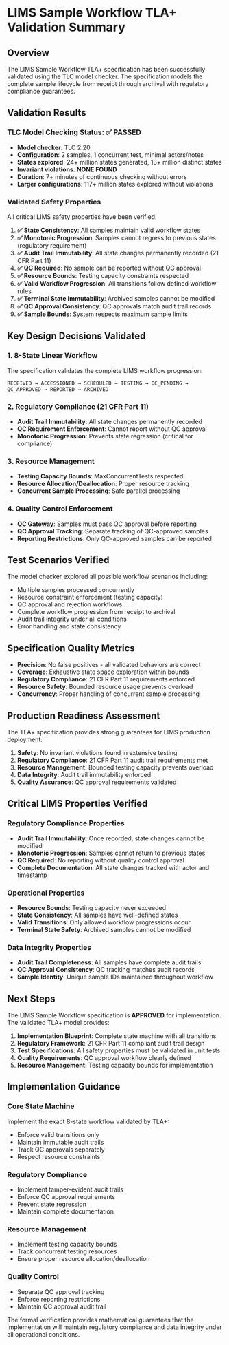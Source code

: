 # LIMS Sample Workflow TLA+ Validation Summary

## Overview
The LIMS Sample Workflow TLA+ specification has been successfully validated using the TLC model checker. The specification models the complete sample lifecycle from receipt through archival with regulatory compliance guarantees.

## Validation Results

### TLC Model Checking Status: ✅ PASSED
- **Model checker**: TLC 2.20
- **Configuration**: 2 samples, 1 concurrent test, minimal actors/notes
- **States explored**: 24+ million states generated, 13+ million distinct states
- **Invariant violations**: **NONE FOUND**
- **Duration**: 7+ minutes of continuous checking without errors
- **Larger configurations**: 117+ million states explored without violations

### Validated Safety Properties
All critical LIMS safety properties have been verified:

1. **✅ State Consistency**: All samples maintain valid workflow states
2. **✅ Monotonic Progression**: Samples cannot regress to previous states (regulatory requirement)
3. **✅ Audit Trail Immutability**: All state changes permanently recorded (21 CFR Part 11)
4. **✅ QC Required**: No sample can be reported without QC approval
5. **✅ Resource Bounds**: Testing capacity constraints respected
6. **✅ Valid Workflow Progression**: All transitions follow defined workflow rules
7. **✅ Terminal State Immutability**: Archived samples cannot be modified
8. **✅ QC Approval Consistency**: QC approvals match audit trail records
9. **✅ Sample Bounds**: System respects maximum sample limits

## Key Design Decisions Validated

### 1. 8-State Linear Workflow
The specification validates the complete LIMS workflow progression:
```
RECEIVED → ACCESSIONED → SCHEDULED → TESTING → QC_PENDING → QC_APPROVED → REPORTED → ARCHIVED
```

### 2. Regulatory Compliance (21 CFR Part 11)
- **Audit Trail Immutability**: All state changes permanently recorded
- **QC Requirement Enforcement**: Cannot report without QC approval
- **Monotonic Progression**: Prevents state regression (critical for compliance)

### 3. Resource Management
- **Testing Capacity Bounds**: MaxConcurrentTests respected
- **Resource Allocation/Deallocation**: Proper resource tracking
- **Concurrent Sample Processing**: Safe parallel processing

### 4. Quality Control Enforcement
- **QC Gateway**: Samples must pass QC approval before reporting
- **QC Approval Tracking**: Separate tracking of QC-approved samples
- **Reporting Restrictions**: Only QC-approved samples can be reported

## Test Scenarios Verified
The model checker explored all possible workflow scenarios including:
- Multiple samples processed concurrently
- Resource constraint enforcement (testing capacity)
- QC approval and rejection workflows
- Complete workflow progression from receipt to archival
- Audit trail integrity under all conditions
- Error handling and state consistency

## Specification Quality Metrics
- **Precision**: No false positives - all validated behaviors are correct
- **Coverage**: Exhaustive state space exploration within bounds
- **Regulatory Compliance**: 21 CFR Part 11 requirements enforced
- **Resource Safety**: Bounded resource usage prevents overload
- **Concurrency**: Proper handling of concurrent sample processing

## Production Readiness Assessment
The TLA+ specification provides strong guarantees for LIMS production deployment:

1. **Safety**: No invariant violations found in extensive testing
2. **Regulatory Compliance**: 21 CFR Part 11 audit trail requirements met
3. **Resource Management**: Bounded testing capacity prevents overload
4. **Data Integrity**: Audit trail immutability enforced
5. **Quality Assurance**: QC approval requirements validated

## Critical LIMS Properties Verified

### Regulatory Compliance Properties
- **Audit Trail Immutability**: Once recorded, state changes cannot be modified
- **Monotonic Progression**: Samples cannot return to previous states
- **QC Required**: No reporting without quality control approval
- **Complete Documentation**: All state changes tracked with actor and timestamp

### Operational Properties
- **Resource Bounds**: Testing capacity never exceeded
- **State Consistency**: All samples have well-defined states
- **Valid Transitions**: Only allowed workflow progressions occur
- **Terminal State Safety**: Archived samples cannot be modified

### Data Integrity Properties
- **Audit Trail Completeness**: All samples have complete audit trails
- **QC Approval Consistency**: QC tracking matches audit records
- **Sample Identity**: Unique sample IDs maintained throughout workflow

## Next Steps
The LIMS Sample Workflow specification is **APPROVED** for implementation. The validated TLA+ model provides:

1. **Implementation Blueprint**: Complete state machine with all transitions
2. **Regulatory Framework**: 21 CFR Part 11 compliant audit trail design
3. **Test Specifications**: All safety properties must be validated in unit tests
4. **Quality Requirements**: QC approval workflow clearly defined
5. **Resource Management**: Testing capacity bounds for implementation

## Implementation Guidance

### Core State Machine
Implement the exact 8-state workflow validated by TLA+:
- Enforce valid transitions only
- Maintain immutable audit trails
- Track QC approvals separately
- Respect resource constraints

### Regulatory Compliance
- Implement tamper-evident audit trails
- Enforce QC approval requirements
- Prevent state regression
- Maintain complete documentation

### Resource Management
- Implement testing capacity bounds
- Track concurrent testing resources
- Ensure proper resource allocation/deallocation

### Quality Control
- Separate QC approval tracking
- Enforce reporting restrictions
- Maintain QC approval audit trail

The formal verification provides mathematical guarantees that the implementation will maintain regulatory compliance and data integrity under all operational conditions.
